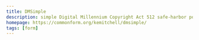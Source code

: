```yaml
---
title: DMSimple
description: simple Digital Millennium Copyright Act 512 safe-harbor policy
homepage: https://commonform.org/kemitchell/dmsimple/
tags: [form]
---
```

